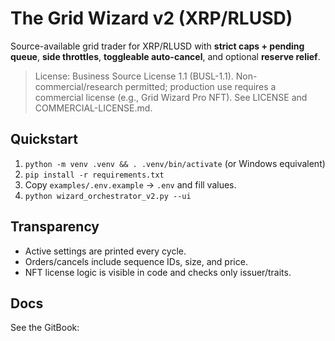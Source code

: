 # The Grid Wizard v2 (XRP/RLUSD)

Source-available grid trader for XRP/RLUSD with **strict caps + pending queue**, **side throttles**, **toggleable auto-cancel**, and optional **reserve relief**.

> License: Business Source License 1.1 (BUSL-1.1). Non-commercial/research permitted; production use requires a commercial license (e.g., Grid Wizard Pro NFT). See LICENSE and COMMERCIAL-LICENSE.md.

## Quickstart
1. `python -m venv .venv && . .venv/bin/activate` (or Windows equivalent)
2. `pip install -r requirements.txt`
3. Copy `examples/.env.example` → `.env` and fill values.
4. `python wizard_orchestrator_v2.py --ui`

## Transparency
- Active settings are printed every cycle.
- Orders/cancels include sequence IDs, size, and price.
- NFT license logic is visible in code and checks only issuer/traits.

## Docs
See the GitBook: <your-link>

